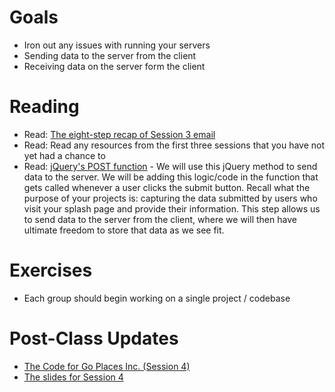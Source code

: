 # Goals

* Iron out any issues with running your servers
* Sending data to the server from the client
* Receiving data on the server form the client

# Reading

* Read: [The eight-step recap of Session 3 email](https://docs.google.com/presentation/d/1DoOoa3qMaQz9Nxf1x9oz956Y8WFcrkV94P4f-1juSPQ/edit?usp=sharing)
* Read: Read any resources from the first three sessions that you have not yet had a chance to
* Read: [jQuery's POST function](https://api.jquery.com/jquery.post/) - We will use this jQuery method to send data to the server. We will be adding this logic/code in the function that gets called whenever a user clicks the submit button. Recall what the purpose of your projects is: capturing the data submitted by users who visit your splash page and provide their information. This step allows us to send data to the server from the client, where we will then have ultimate freedom to store that data as we see fit.

# Exercises

* Each group should begin working on a single project / codebase

# Post-Class Updates

* [The Code for Go Places Inc. (Session 4)](https://github.com/meinstein/swlaw/tree/master/session_4)
* [The slides for Session 4](https://docs.google.com/presentation/d/11xWuADVo8LFEGhzjnU-Uw22JMB9etoCdFfVCZYEb_Po/edit?usp=sharing)
